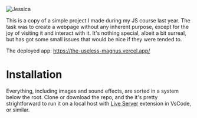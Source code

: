 ![Jessica](https://media.giphy.com/media/B1bMjDNIwe4T09fNai/giphy.gif)

This is a copy of a simple project I made during my JS course last year. The task was to create a webpage without any inherent purpose, except for the joy of visiting it and interact with it. It's nothing special, albeit a bit surreal, but has got some small issues that would be nice if they were tended to.

The deployed app:
https://the-useless-magnus.vercel.app/

# Installation

Everything, including images and sound effects, are sorted in a system below the root. Clone or download the repo, and the it's pretty strightforward to run it on a local host with [Live Server](https://marketplace.visualstudio.com/items?itemName=ritwickdey.LiveServer) extension in VsCode, or similar.
